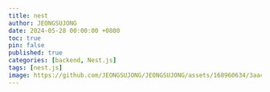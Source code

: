 ```yaml
---
title: nest
author: JEONGSUJONG
date: 2024-05-28 00:00:00 +0800
toc: true
pin: false
published: true
categories: [backend, Nest.js]
tags: [nest.js]
image: https://github.com/JEONGSUJONG/JEONGSUJONG/assets/168960634/3aac495a-ecd5-4c5a-9ab0-c6ff482895d4
---
```


<br>